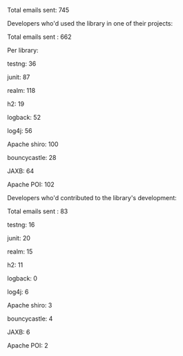 Total emails sent: 745


Developers who'd used the library in one of their projects:

Total emails sent : 662

Per library: 

testng: 36

junit: 87

realm: 118

h2: 19

logback: 52

log4j: 56

Apache shiro: 100

bouncycastle: 28

JAXB: 64

Apache POI: 102



Developers who'd contributed to the library's development:

Total emails sent : 83

testng: 16

junit: 20

realm: 15

h2: 11

logback: 0

log4j: 6

Apache shiro: 3

bouncycastle: 4

JAXB: 6

Apache POI: 2
